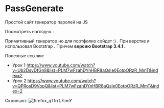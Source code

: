 # PassGenerate
Простой сайт генератор паролей на JS

Посмотреть наглядно : 

Примитивный генератор но для портфолио сойдет :) . При верстке я использовал Bootstrap . Причем <b>версию Bootstrap 3.4.1 </b>.

Полезные ссылки:

- Урок 1 https://www.youtube.com/watch?v=Ub2DsvDfGn8&list=PLM7wFzahDYnHBR8aQsIe0EotpORzR_MmT&index=2
- Урок 2 https://www.youtube.com/watch?v=QPRosD9VopQ&list=PLM7wFzahDYnHBR8aQsIe0EotpORzR_MmT&index=2

Скриншот:
![firefox_qTfrrL7cmY](https://user-images.githubusercontent.com/51737588/224550564-3639fe90-f1db-449e-af0c-231268ec7678.png)
